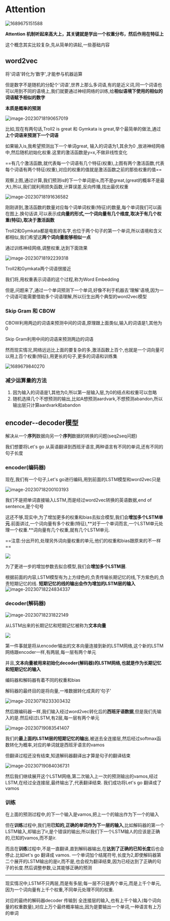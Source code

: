 # Attention

![1689675151588](https://spasmodic.oss-cn-hangzhou.aliyuncs.com/1689675151588.jpg)

**Attention 机制听起来高大上，其关键就是学出一个权重分布，然后作用在特征上**

这个概念其实比较复杂,先从简单的讲起,一些基础内容

## word2vec

将'词语'转化为'数字',才能参与机器运算

但是数字不是随机的分配个'词语',世界上那么多词语,有的是近义词,同一个词语也可以用到不同的语境上,我们就要通过神经网络的训练,给**相似语境下使用的相似的词语赋予相似的数字**

**本质是概率的预测**

![image-20230718190657019](https://spasmodic.oss-cn-hangzhou.aliyuncs.com/image-20230718190657019.png)

比如,现在有两句话,Troll2 is great 和  Gymkata is great,举个最简单的做法,通过**上个词语来预测下一个词语**

如果输入is,我希望预测出下一个单词great,    输入的词语为1,其余为0  ,放进神经网络中,然后随机初始化权重.这里的激活函数是y=x,不做非线性变化

==有几个激活函数,就代表每一个词语有几个特征(权重),上图有两个激活函数,代表每个词语有两个特征(权重),对应的权重的值就是激活函数之前的那些权重的值==

观察上图,通过计算,我们预测is的下一个单词是is,而不是great,(great的概率不是最大),所以,我们就利用损失函数,计算误差,反向传播,找出最优权重

![image-20230718191636582](https://spasmodic.oss-cn-hangzhou.aliyuncs.com/image-20230718191636582.png)

刚刚讲到,激活函数的数量对应每个词单词权重(特征)的数量,每个单词我们可以画在图上.换句话讲,可以表示成**向量的形式,一个词向量有几个维度,取决于有几个权重(特征),取决于激活函数**

Troll2和Gymkata都是电影的名字,也位于两个句子的第一个单词,所以语境和含义都相似,我们希望这**两个词向量能够相似一点**

通过训练神经网络,调整权重,达到下面效果

![image-20230718192239318](https://spasmodic.oss-cn-hangzhou.aliyuncs.com/image-20230718192239318.png)

Troll2和Gymkata两个词语很接近

我们将,用权重表示词语的这个过程,称为Word Embedding

但是,问题来了,通过一个单词预测下一个单词,好像不利于机器去'理解'语境,因为一个词语可能需要借助多个词语理解,所以衍生出两个典型的word2vec模型

### Skip Gram 和 CBOW

CBOW利用两边的词语来预测中间的词语,原理跟上面类似,输入的词语是1,其他为0

Skip Gram利用中间的词语来预测两边的词语

然而现实情况,网络远远比上面的要复杂的多,激活函数上百个,也就是一个词向量可以用上百个权重(特征),用更长的句子,更多的词语和训练集

![1689679840270](https://spasmodic.oss-cn-hangzhou.aliyuncs.com/1689679840270.png)

### 减少运算量的方法

1. 因为输入的词语是1,其他为0,所以第一层输入层,为0的结点和权重可以忽略
2. 随机选择几个不想预测的输出,比如A想预测aardvark,不想预测abandon,所以输出层只计算aardvark和abandon

## encoder--decoder模型

解决从一个**序列**数据向另一个**序列**数据的转换的问题(seq2seq问题)

我们想要将Let's  go 从英语翻译到西班牙语言,两种语言有不同的单词,还有不同的句子长度

 ### encoder(编码器)

现在,我们有一个句子,Let's  go进行编码,用到前面的LSTM模型和word2vec只是

![image-20230718200103193](https://spasmodic.oss-cn-hangzhou.aliyuncs.com/image-20230718200103193.png)

我们不是把单词直接输入LSTM,而是经过word2vec转换的英语数据,<EOS>end of sentence,是个句号

这还不够,现实中,为了增加更多的权重和bias去拟合模型,我们会**增加多个LSTM单元**.前面讲过,一个词向量有多个权重(特征),**对于一个单词而言,一个LSTM单元处理一个权重.**词向量有几个权重,就有几个LSTM单元.

==注意:分出开的,处理另外词向量权重的单元,他们的权重和bias跟原来的不一样==



<img src="https://spasmodic.oss-cn-hangzhou.aliyuncs.com/image-20230718200530450.png"/>

为了更进一步的增加参数去拟合模型,我们会**增加多个LSTM层**.

根据前面的内容,LSTM模型有为上方绿色的,负责传输长期记忆的线,下方紫色的,负责短期记忆的线.   **短期记忆的线的输出会作为增加的LSTM层的输入**![image-20230718224834337](https://spasmodic.oss-cn-hangzhou.aliyuncs.com/image-20230718224834337.png)

 

### decoder(解码器)

![image-20230718231822149](https://spasmodic.oss-cn-hangzhou.aliyuncs.com/image-20230718231822149.png)



从LSTM出来的长期记忆和短期记忆被称为**文本向量**

<img src="https://spasmodic.oss-cn-hangzhou.aliyuncs.com/image-20230718232125858.png"/>

第一件事就是将从encoder输出的文本向量连接到新的LSTM网络,这个新的LSTM网络跟encoder一样,有两层,每一层有两个单元

并且,**文本向量被用来初始化decoder(解码器)的LSTM网络,也就是作为长期记忆和短期记忆的输入**

编码器和解码器有着不同的权重和bias

解码器的最终目的是将向量,一堆数据转化成真的'句子'

![image-20230718233303432](https://spasmodic.oss-cn-hangzhou.aliyuncs.com/image-20230718233303432.png)

然后跟编码器一样,我们输入经过word2vec转化后的**西班牙语数据**,但是我们先输入的是<EOS>.然后经过LSTM,有2层,每一层有两个单元

![image-20230719083541407](https://spasmodic.oss-cn-hangzhou.aliyuncs.com/image-20230719083541407.png)

我们的**最上面的LSTM层的短期记忆的输出**,被送去全连接层,然后经过softmax函数转化为概率,对应的单词就是西班牙语言的vamos

但翻译过程还没有结束,知道解码器翻译出<EOS>才算是句子的翻译结束

![image-20230719084036731](https://spasmodic.oss-cn-hangzhou.aliyuncs.com/image-20230719084036731.png)

然后我们继续展开这个LSTM网络,第二次输入上一次的预测输出的vamos,经过LSTM,在经过全连接层,最终输出了<EOS>,代表翻译结束.  我们成功将Let's go 翻译成了  vamos

### 训练

在上面的预测过程中,<EOS>的下一个输入是vamos,把上一个的输出作为下一个的输入

但在**训练**过程中,我们用**已知的,正确的单词作为下一层的输入**,比如解码器的第一个LSTM输入<EOS>,却输出了ir,是个错误的输出;所以我们下一个LSTM输人的应该是正确的,已知的vamos,而不是ir.

而且在**训练**过程中,不是一直翻译,直到解码器输出<EOS>,在**达到了正确的已知长度**后也会停止.比如let's go 翻译成 vamos.   一个单词加个结尾符号,长度为2,即使解码器第二个展开的LSTM输出的是ir,而不是<EOS>,也会视为翻译结束,因为已经达到了正确的句子的长度.然后调整参数,让其能够正确的预测

---

现实情况中,LSTM不只两层,而是有多层;每一层不只是两个单元,而是上千个单元,因为一个词向量有上千个权重,不同单元处理不同的权重.

对应的最终的解码器decoder 传输到 全连接层的输入,也有上千个输入(每个词向量的权重数量),对应上万个最终概率输出,因为是要输出一个单词,一种语言有上万的单词
